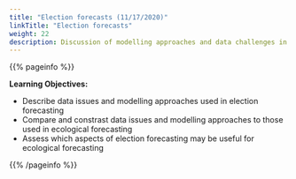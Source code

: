 ```yaml
---
title: "Election forecasts (11/17/2020)"
linkTitle: "Election forecasts"
weight: 22
description: Discussion of modelling approaches and data challenges in election forecasting
---
```


{{% pageinfo %}}

**Learning Objectives:**
* Describe data issues and modelling approaches used in election forecasting
* Compare and constrast data issues and modelling approaches to those used in ecological forecasting
* Assess which aspects of election forecasting may be useful for ecological forecasting

{{% /pageinfo %}}


